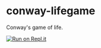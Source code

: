 # conway-lifegame
Conway's game of life.

[![Run on Repl.it](https://repl.it/badge/github/5001945/conway-lifegame)](https://repl.it/github/5001945/conway-lifegame)